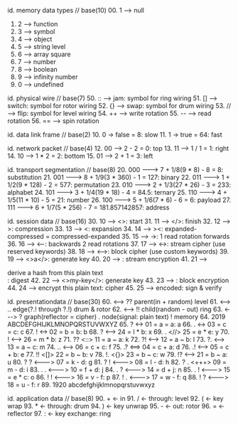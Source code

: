 id. memory      data types                                            // base(10)
00. 1       --> null
01. 2       --> function
02. 3       --> symbol
03. 4       --> object
04. 5       --> string                                                      level
05. 6       --> array                                                      square
06. 7       --> number
07. 8       --> boolean
08. 9       --> infinity                                                   number
09. 0       --> undefined

id. physical    wire                                                   // base(7)
50. ::      --> jam:                                       symbol for ring wiring
51. []      --> switch:                                   symbol for rotor wiring
52. {}      --> swap:                                      symbol for drum wiring
53. //      --> flip:                                     symbol for level wiring
54. ++      --> write rotation
55. --      --> read rotation
56. ==      --> spin rotation

id. data link   frame                                                  // base(2)
10. 0        -> false = 8:                                                   slow
11. 1        -> true = 64:                                                   fast

id. network     packet                                                 // base(4)
12. 00      --> 2 - 2 = 0:                                                    top
13. 11      --> 1 / 1 = 1:                                                  right
14. 10      --> 1 * 2 = 2:                                                 bottom
15. 01      --> 2 + 1 = 3:                                                   left

id. transport   segmentation                                           // base(8)
20. 000    ---> 7 + 1/8(9 * 8) - 8 = 8:                              substitution
21. 001    ---> 8 + 1/9(3 * 360) - 1 = 127:                                binary
22. 011    ---> 1 + 1/2(9 * 128) - 2 = 577:                           permutation
23. 010    ---> 2 + 1/3(27 * 26) - 3 = 233:                              alphabet
24. 101    ---> 3 + 1/4(19 * 18) - 4 = 84.5:                              ternary
25. 110    ---> 4 + 1/5(11 * 10) - 5 = 21:                                 number
26. 100    ---> 5 + 1/6(7 * 6) - 6 = 6:                                   payload
27. 111    ---> 6 + 1/7(5 * 256) - 7 = 181.857142857:                     address

id. session     data                                                  // base(16)
30. 10      --> <>:                                                         start
31. 11      --> </>:                                                       finish
32. 12      --> >:                                                    compression
33. 13      --> <:                                                      expansion
34. 14      --> ><:                     expanded-compressed = compressed-expanded 
35. 15      --> ->:                                      1 read rotation forwards
36. 16      --> <--:                                   backwards 2 read rotations
37. 17      --> <->:                        stream cipher (use reserved keywords)
38. 18      --> <-->:                          block cipher (use custom keywords)
39. 19      --> <>a</>:                                              generate key
40. 20      --> <a></a>:                                        stream encryption
41. 21      --> <div>derive a hash from this plain text</div>:             digest
42. 22      --> <>my-key</>:                                         generate key
43. 23      --> <my-key></my-key>:                               block encryption
44. 24      --> <my-key>encrypt this plain text</my-key>:                  cipher
45. 25      --> <my-key style="top: 0;">encoded</my-key>:           sign & verify

id. presentationdata                                                  // base(30)
60.        <--> ?? parent(in + random)                                      level
61.        <--> .. edge(?.! through ?.!)                             drum & rotor
62.        <--> !! child(random - out)                                       ring
63.       <---> ? graph(reflector = cipher) . node(signal: plain text) !   memory
64. 2019 <ttss> ABCDEFGHIJKLMNOPQRSTUVWXYZ
65. ?       <-> 01 = a = a:                                                     a
66. .       <-> 03 = c = c:                                                     c
67. !       <-> 02 = b = b:                                                     b
68.  ?     <--> 24 = l * b:                                                     x
69.  .     <//> 25 = e * e:                                                     y
70.  !     <--> 26 = m * b:                                                     z
71. ??     <::> 11 = a ~ a:                                                     k
72. ?!     <--> 12 = a ~ b:                                                     l
73. ?.     <--> 13 = a ~ c:                                                     m
74. ..     <--> 06 = c + c:                                                     f
75. .?     <==> 04 = c + a:                                                     d
76. .!     <--> 05 = c + b:                                                     e
77. !!     <[]> 22 = b ~ b:                                                     v
78. !.     <{}> 23 = b ~ c:                                                     w
79. !?     <--> 21 = b ~ a:                                                     u
80. ? ?   <---> 07 = k - d:                                                     g
81. ? !   <---> 08 = l - d:                                                     h
82. ? .   <+++> 09 = m - d:                                                     i
83. . .   <---> 10 = f + d:                                                     j
84. . ?   <---> 14 = d + j:                                                     n
85. . !   <---> 15 = e * c:                                                     o
86. ! !   <---> 16 = v - f:                                                     p
87. ! .   <---> 17 = w - f:                                                     q
88. ! ?   <---> 18 = u - f:                                                     r
89. 1920 <sstt> abcdefghijklmnopqrstuvwxyz

id. application data                                                   // base(8)
90. +        <- in
91. /        <- through:                                                    level
92. (        <- key wrap
93. *        <- through:                                                     drum
94. )        <- key unwrap
95. -        <- out:                                                        rotor
96. =        <- reflector
97. :        <- key exchange:                                                ring